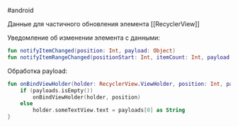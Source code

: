 #android 

Данные для частичного обновления элемента [[RecyclerView]]

Уведомление об изменении элемента с данными:
``` kotlin
fun notifyItemChanged(position: Int, payload: Object)
fun notifyItemRangeChanged(positionStart: Int, itemCount: Int, payload: Object)
```

Обработка payload:
``` kotlin
fun onBindViewHolder(holder: RecyclerView.ViewHolder, position: Int, payloads: MutableList<Any>) {
	if (payloads.isEmpty())
		onBindViewHolder(holder, position)
	else 
		holder.someTextView.text = payloads[0] as String
}
```

